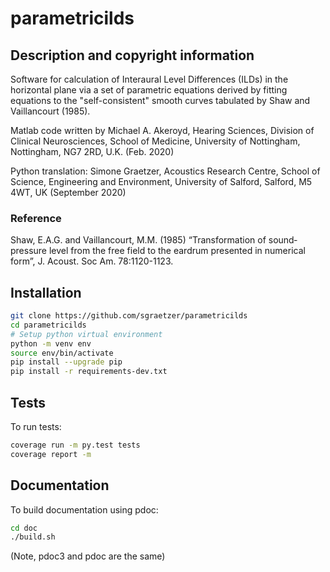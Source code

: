 # parametricilds

## Description and copyright information

Software for calculation of Interaural Level Differences (ILDs) in the horizontal plane via a set of parametric equations derived by fitting equations to the "self-consistent" smooth curves tabulated by Shaw and Vaillancourt (1985).

Matlab code written by Michael A. Akeroyd, Hearing Sciences, Division of Clinical Neurosciences, School of Medicine, University of Nottingham, Nottingham, NG7 2RD, U.K. (Feb. 2020)

Python translation: Simone Graetzer, Acoustics Research Centre, School of Science, Engineering and Environment, University of Salford, Salford, M5 4WT, UK (September 2020)

### Reference

Shaw, E.A.G. and Vaillancourt, M.M. (1985) “Transformation of sound‐pressure level from the free field to the eardrum presented in numerical form”, J. Acoust. Soc Am. 78:1120-1123. 

## Installation

```bash
git clone https://github.com/sgraetzer/parametricilds
cd parametricilds
# Setup python virtual environment
python -m venv env
source env/bin/activate
pip install --upgrade pip
pip install -r requirements-dev.txt
```

## Tests

To run tests:

```bash
coverage run -m py.test tests
coverage report -m
```

## Documentation

To build documentation using pdoc:

```bash
cd doc
./build.sh
```

(Note, pdoc3 and pdoc are the same)
